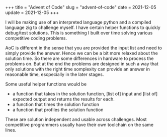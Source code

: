+++
title = "Advent of Code"
slug = "advent-of-code"
date = 2021-12-05
update = 2021-12-05
+++

I will be making use of an interpreted language python and a compiled language zig to challenge myself. I have certain helper functions to quickly debug/test solutions. This is something I built over time solving various competitive coding problems.

AoC is different in the sense that you are provided the input list and need to simply provide the answer. Hence we can be a bit more relaxed about the solution time. So there are some differences in hardware to process the problems on. But at the end the problems are designed in such a way that only solutions with the right time somplexity can provide an answer in reasonable time, escpecially in the later stages.

Some useful helper functions would be
- a function that takes in the solution function, [list of] input and [list of] expected output and returns the results for each.
- a function that times the solution function
- a function that profiles the solution function

These are solution independent and usable across challenges. Most competitive programmers usually have their own toolchain on the same lines.
